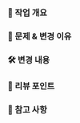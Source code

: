 ### :bell: 작업 개요

<!-- Fixes #[issue_number]를 작성해주세요. -->

### :construction: 문제 & 변경 이유

<!-- 이 코드에 어떤 문제가 있었는지, 변경하려는 이유를 작성해주세요. -->

### :hammer_and_wrench: 변경 내용

<!-- 주요 변경점을 작성해주세요. -->

### :dart: 리뷰 포인트

<!-- 리뷰어 분들이 집중적으로 리뷰하고 싶은 내용을 작성해주세요. -->

### :loudspeaker: 참고 사항

<!-- 참고 사항이 있다면 작성해주세요. -->
